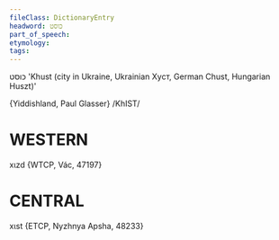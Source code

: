 ```yaml
---
fileClass: DictionaryEntry
headword: כוסט
part_of_speech: 
etymology: 
tags: 
---
```

כוסט
'Khust (city in Ukraine, Ukrainian Хуст, German Chust, Hungarian Huszt)'

{Yiddishland, Paul Glasser}
/KhIST/

WESTERN
========

xɩzd {WTCP, Vác, 47197}

CENTRAL
========

xɩst {ETCP, Nyzhnya Apsha, 48233}
